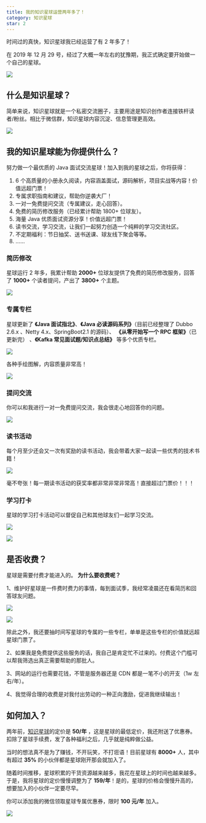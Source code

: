 ```yaml
---
title: 我的知识星球运营两年多了！
category: 知识星球
star: 2
---
```


时间过的真快，知识星球我已经运营了有 2 年多了！

在 2019 年 12 月 29 号，经过了大概一年左右的犹豫期，我正式确定要开始做一个自己的星球。

![](https://guide-blog-images.oss-cn-shenzhen.aliyuncs.com/2021-1/%E7%9F%A5%E8%AF%86%E6%96%B0%E7%90%83%E4%B8%80%E5%91%A8%E5%B9%B4-0293.jpg)

## 什么是知识星球？

简单来说，知识星球就是一个私密交流圈子，主要用途是知识创作者连接铁杆读者/粉丝。相比于微信群，知识星球内容沉淀、信息管理更高效。

![](https://guide-blog-images.oss-cn-shenzhen.aliyuncs.com/xingqiu/image-20220211223754566.png)

## 我的知识星球能为你提供什么？

努力做一个最优质的 Java 面试交流星球！加入到我的星球之后，你将获得：

1. 6 个高质量的小册永久阅读，内容涵盖面试，源码解析，项目实战等内容！价值远超门票！
2. 专属求职指南和建议，帮助你逆袭大厂！
3. 一对一免费提问交流（专属建议，走心回答）。
4. 免费的简历修改服务（已经累计帮助 1800+ 位球友）。
5. 海量 Java 优质面试资源分享！价值远超门票！
6. 读书交流，学习交流，让我们一起努力创造一个纯粹的学习交流社区。
7. 不定期福利：节日抽奖、送书送课、球友线下聚会等等。
7. ......

### 简历修改

星球运行 2 年多，我累计帮助 **2000+** 位球友提供了免费的简历修改服务，回答了 **1000+** 个读者提问，产出了 **3800+** 个主题。

![](https://guide-blog-images.oss-cn-shenzhen.aliyuncs.com/2021-1/image-20210102184923199.png)

### 专属专栏

星球更新了 **《Java 面试指北》**、**《Java 必读源码系列》**（目前已经整理了 Dubbo 2.6.x 、Netty 4.x、SpringBoot2.1 的源码）、 **《从零开始写一个 RPC 框架》**（已更新完） 、**《Kafka 常见面试题/知识点总结》** 等多个优质专栏。

![](https://guide-blog-images.oss-cn-shenzhen.aliyuncs.com/xingqiu/image-20220211231206733.png)

各种手绘图解，内容质量非常高！

![](https://guide-blog-images.oss-cn-shenzhen.aliyuncs.com/xingqiu/image-20220211233356435.png)

### 提问交流

你可以和我进行一对一免费提问交流，我会很走心地回答你的问题。

![](https://guide-blog-images.oss-cn-shenzhen.aliyuncs.com/xingqiu/image-20220211223559179.png)

### 读书活动

每个月至少还会又一次有奖励的读书活动，我会带着大家一起读一些优秀的技术书籍！

![](https://guide-blog-images.oss-cn-shenzhen.aliyuncs.com/xingqiu/image-20220211233642079.png)

毫不夸张！每一期读书活动的获奖率都非常非常非常高！直接超过门票价！！！

### 学习打卡

星球的学习打卡活动可以督促自己和其他球友们一起学习交流。

![](https://guide-blog-images.oss-cn-shenzhen.aliyuncs.com/github/javaguide/image-20220308143815840.png)

![](https://guide-blog-images.oss-cn-shenzhen.aliyuncs.com/github/javaguide/image-20220308144022039.png)

## 是否收费？

星球是需要付费才能进入的。 **为什么要收费呢？**

1、维护好星球是一件费时费力的事情，每到面试季，我经常凌晨还在看简历和回答球友问题。

![](https://guide-blog-images.oss-cn-shenzhen.aliyuncs.com/xingqiu/image-20220304123156348.png)

![](https://guide-blog-images.oss-cn-shenzhen.aliyuncs.com/xingqiu/IMG_2975_%E5%89%AF%E6%9C%AC.png)

除此之外，我还要抽时间写星球的专属的一些专栏，单单是这些专栏的价值就远超星球门票了。

2、如果我是免费提供这些服务的话，我自己是肯定忙不过来的。付费这个门槛可以帮我筛选出真正需要帮助的那批人。

3、网站的运行也需要花钱，不管是服务器还是 CDN 都是一笔不小的开支（1w 左右/年）。

4、我觉得合理的收费是对我付出劳动的一种正向激励，促进我继续输出！

## 如何加入？

两年前，[知识星球](../about-the-author/zhishixingqiu-two-years.md)的定价是 **50/年** ，这是星球的最低定价，我还附送了优惠券。扣除了星球手续费，发了各种福利之后，几乎就是纯粹做公益。

当时的想法真不是为了赚钱，不开玩笑，不打诳语！目前星球有 **8000+** 人，其中有超过 **35%** 的小伙伴都是星球刚开那会就加入了。

随着时间推移，星球积累的干货资源越来越多，我花在星球上的时间也越来越多。于是，我将星球的定价慢慢调整为了 **159/年**！是的，星球的价格会慢慢升高的，想要加入的小伙伴一定要尽早。

你可以添加我的微信领取星球专属优惠券，限时 **100 元/年** 加入。

![](https://guide-blog-images.oss-cn-shenzhen.aliyuncs.com/github/javaguide/IMG_3007.jpg)

